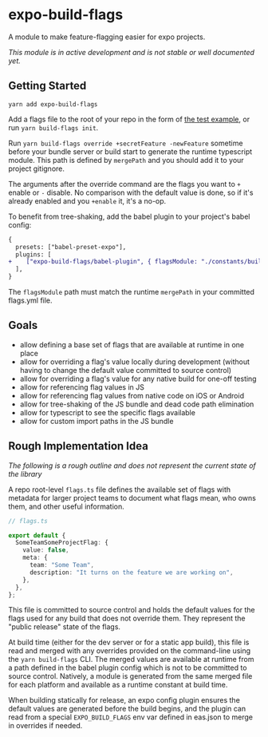 # expo-build-flags

A module to make feature-flagging easier for expo projects.

_This module is in active development and is not stable or well documented yet._

## Getting Started

`yarn add expo-build-flags`

Add a flags file to the root of your repo in the form of [the test example](test/integration/default-flags.yml), or run `yarn build-flags init`.

Run `yarn build-flags override +secretFeature -newFeature` sometime before your bundle server or build start to generate the runtime typescript module. This path is defined by `mergePath` and you should add it to your project gitignore.

The arguments after the override command are the flags you want to `+` enable or `-` disable. No comparison with the default value is done, so if it's already enabled and you `+enable` it, it's a no-op.

To benefit from tree-shaking, add the babel plugin to your project's babel config:

```diff
{
  presets: ["babel-preset-expo"],
  plugins: [
+    ["expo-build-flags/babel-plugin", { flagsModule: "./constants/buildFlags.ts" }],
  ],
}
```

The `flagsModule` path must match the runtime `mergePath` in your committed flags.yml file.

## Goals

- allow defining a base set of flags that are available at runtime in one place
- allow for overriding a flag's value locally during development (without having to change the default value committed to source control)
- allow for overriding a flag's value for any native build for one-off testing
- allow for referencing flag values in JS
- allow for referencing flag values from native code on iOS or Android
- allow for tree-shaking of the JS bundle and dead code path elimination
- allow for typescript to see the specific flags available
- allow for custom import paths in the JS bundle

## Rough Implementation Idea

_The following is a rough outline and does not represent the current state of the library_

A repo root-level `flags.ts` file defines the available set of flags with metadata for larger project teams to document what flags mean, who owns them, and other useful information.

```ts
// flags.ts

export default {
  SomeTeamSomeProjectFlag: {
    value: false,
    meta: {
      team: "Some Team",
      description: "It turns on the feature we are working on",
    },
  },
};
```

This file is committed to source control and holds the default values for the flags used for any build that does not override them. They represent the "public release" state of the flags.

At build time (either for the dev server or for a static app build), this file is read and merged with any overrides provided on the command-line using the `yarn build-flags` CLI. The merged values are available at runtime from a path defined in the babel plugin config which is not to be committed to source control. Natively, a module is generated from the same merged file for each platform and available as a runtime constant at build time.

When building statically for release, an expo config plugin ensures the default values are generated before the build begins, and the plugin can read from a special `EXPO_BUILD_FLAGS` env var defined in eas.json to merge in overrides if needed.
